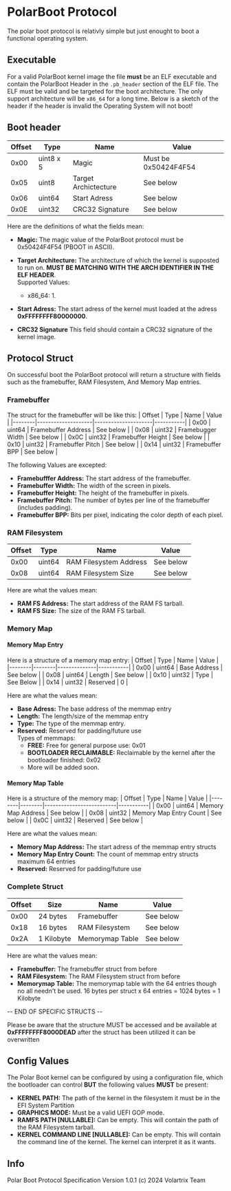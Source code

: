 # PolarBoot Protocol
The polar boot protocol is relativly simple but just enought to boot a functional operating system. 

## Executable 
For a valid PolarBoot kernel image the file **must** be an ELF executable and contain the PolarBoot Header in the `.pb_header` section of the ELF file. The ELF must be valid and be targeted for the boot architecture. The only support architecture will be `x86_64` for a long time. Below is a sketch of the header if the header is invalid the Operating System will not boot!

## Boot header

| Offset | Type      | Name                 |Value                 |
|--------|-----------|----------------------|----------------------|
| 0x00   | uint8 x 5 | Magic                | Must be 0x50424F4F54 |
| 0x05   | uint8     | Target Archictecture | See below            |
| 0x06   | uint64    | Start Adress         | See below            |
| 0x0E   | uint32    | CRC32 Signature      | See below            |

Here are the definitions of what the fields mean:
* **Magic:** The magic value of the PolarBoot protocol must be 0x50424F4F54 (PBOOT in ASCII).
* **Target Architecture:** The architecture of which the kernel is supposted to run on. **MUST BE MATCHING WITH THE ARCH IDENTIFIER IN THE ELF HEADER**. </br>
Supported Values:
    * x86_64: 1.

* **Start Adress:** The start adress of the kernel must loaded at the adress **0xFFFFFFFF80000000**.
* **CRC32 Signature** This field should contain a CRC32 signature of the kernel image.

## Protocol Struct

On successful boot the PolarBoot protocol will return a structure with fields such as the framebuffer, RAM Filesystem, And Memory Map entries.

### Framebuffer

The struct for the framebuffer will be like this:
| Offset | Type               | Name                | Value     |
|--------|--------------------|---------------------|-----------|
| 0x00   | uint64             | Framebuffer Address | See below |
| 0x08   | uint32             | Framebugger Width   | See below |
| 0x0C   | uint32             | Framebuffer Height  | See below |
| 0x10   | uint32             | Framebuffer Pitch   | See below |
| 0x14   | uint32             | Framebuffer BPP     | See below |

The following Values are excepted:
* **Framebufffer Address:** The start address of the framebuffer.
* **Framebuffer Width:** The width of the screen in pixels.
* **Framebuffer Height:** The height of the framebuffer in pixels.
* **Framebuffer Pitch:** The number of bytes per line of the framebuffer (includes padding).
* **Framebuffer BPP:** Bits per pixel, indicating the color depth of each pixel.
### RAM Filesystem

| Offset | Type   | Name                   | Value     |
|--------|--------|------------------------|-----------|
| 0x00   | uint64 | RAM Filesystem Address | See below |
| 0x08   | uint64 | RAM Filesystem Size    | See below |

Here are what the values mean:
* **RAM FS Address:** The start address of the RAM FS tarball.
* **RAM FS Size:** The size of the RAM FS tarball.

### Memory Map

#### Memory Map Entry

Here is a structure of a memory map entry:
| Offset | Type   | Name         | Value     |
|--------|--------|--------------|-----------|
| 0x00   | uint64 | Base Address | See below |
| 0x08   | uint64 | Length       | See below |
| 0x10   | uint32 | Type         | See Below |
| 0x14   | uint32 | Reserved     | 0         |

Here are what the values mean:
* **Base Adress:** The base address of the memmap entry
* **Length:** The length/size of the memmap entry
* **Type:** The type of the memmap entry.
* **Reserved:** Reserved for padding/future use </br>
  Types of memmaps:
    * **FREE:** Free for general purpose use: 0x01
    * **BOOTLOADER RECLAIMABLE:** Reclaimable by the kernel after the bootloader finished: 0x02
    * More will be added soon.

#### Memory Map Table

Here is a structure of the memory map:
| Offset | Type   | Name                     | Value     |
|--------|--------|--------------------------|-----------|
| 0x00   | uint64 | Memory Map Address       | See below |
| 0x08   | uint32 | Memory Map Entry Count   | See below |
| 0x0C   | uint32 | Reserved                 | See below |

Here are what the values mean:
* **Memory Map Address:** The start adress of the memmap entry structs
* **Memory Map Entry Count:** The count of memmap entry structs maximum 64 entries
* **Reserved:** Reserved for padding/future use

### Complete Struct

| Offset | Size       | Name            | Value     |
|--------|------------|-----------------|-----------|
| 0x00   | 24 bytes   | Framebuffer     | See below |
| 0x18   | 16 bytes   | RAM Filesystem  | See below |
| 0x2A   | 1 Kilobyte | Memorymap Table | See below |


Here are what the values mean:
* **Framebuffer:** The framebuffer struct from before
* **RAM Filesystem:** The RAM Filesystem struct from before
* **Memorymap Table:** The memorymap table with the 64 entries though no all needn't be used. 16 bytes per struct x 64 entries = 1024 bytes = 1 Kilobyte

-- END OF SPECIFIC STRUCTS --

Please be aware that the structure MUST be accessed and be available at **0xFFFFFFFF8000DEAD** after the struct has been utilized it can be overwritten

## Config Values

The Polar Boot kernel can be configured by using a configuration file, which the bootloader can control **BUT** the following values **MUST** be present:
* **KERNEL PATH:** The path of the kernel in the filesystem it must be in the EFI System Partition
* **GRAPHICS MODE:** Must be a valid UEFI GOP mode.
* **RAMFS PATH [NULLABLE]:** Can be empty. This will contain the path of the RAM Filesystem tarball.
* **KERNEL COMMAND LINE [NULLABLE]:** Can be empty. This will contain the command line of the kernel. The kernel can interpret it as it wants.

## Info

Polar Boot Protocol Specification Version 1.0.1
(c) 2024 Volartrix Team 
